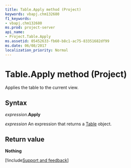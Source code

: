 ```yaml
---
title: Table.Apply method (Project)
keywords: vbapj.chm132680
f1_keywords:
- vbapj.chm132680
ms.prod: project-server
api_name:
- Project.Table.Apply
ms.assetid: 05452633-fb60-b8c1-ac75-83351682df99
ms.date: 06/08/2017
localization_priority: Normal
---
```



# Table.Apply method (Project)

Applies the table to the current view.


## Syntax

_expression_.**Apply**

 _expression_ An expression that returns a [Table](./Project.Table.md) object.


## Return value

 **Nothing**

[!include[Support and feedback](~/includes/feedback-boilerplate.md)]